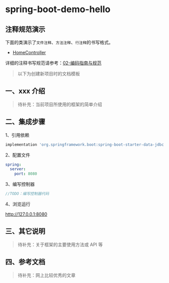 # spring-boot-demo-hello

## 注释规范演示

下面的类演示了`文件注释`、`方法注释`、`行注释`的书写格式。

- [HomeController](./src/main/java/cn/lttc/hellodemo/web/HomeController.kt)

详细的注释书写规范请参考：[02-编码指南与规范](../docs/02-code-guideline.md)

> 以下为创建新项目时的文档模板

## 一、xxx 介绍

> 待补充：当前项目所使用的框架的简单介绍

## 二、集成步骤

1、引用依赖

```groovy
implementation 'org.springframework.boot:spring-boot-starter-data-jdbc'
```

2、配置文件

```yaml
spring:
  server:
    port: 8080
```

3、编写控制器

```java
//TODO：编写控制器代码
```

4、浏览运行

http://127.0.0.1:8080

## 三、其它说明

> 待补充：关于框架的主要使用方法或 API 等

## 四、参考文档

> 待补充：网上比较优秀的文章